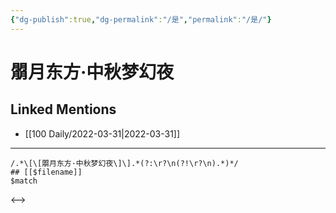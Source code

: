 ```yaml
---
{"dg-publish":true,"dg-permalink":"/是","permalink":"/是/"}
---
```


# 朤月东方·中秋梦幻夜

## Linked Mentions
- [[100 Daily/2022-03-31\|2022-03-31]]


---

```expander
/.*\[\[朤月东方·中秋梦幻夜\]\].*(?:\r?\n(?!\r?\n).*)*/
## [[$filename]]
$match
```

<-->
